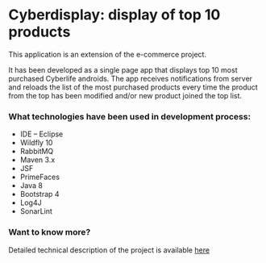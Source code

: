 # Cyberdisplay: display of top 10 products

This application is an extension of the e-commerce project. 

It has been developed as a single page app that displays top 10 most purchased Cyberlife androids.
The app receives notifications from server and reloads the list of the most purchased products every time the product from the top has been modified and/or new product joined the top list.

### What technologies have been used in development process:

* IDE – Eclipse
* Wildfly 10
* RabbitMQ
* Maven 3.x
* JSF
* PrimeFaces
* Java 8
* Bootstrap 4
* Log4J
* SonarLint

### Want to know more?
Detailed technical description of the project is available [here](https://docs.google.com/document/d/10Nb_-prSXbmCwbK1WHIu4ErTL-_OcUv39RUAyFRWK4Y/edit?usp=sharing)

